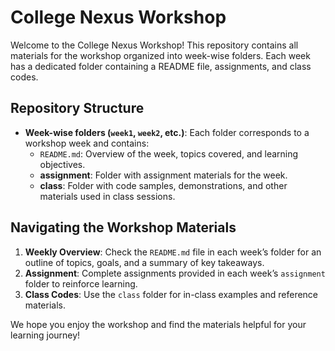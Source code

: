 # College Nexus Workshop

Welcome to the College Nexus Workshop! This repository contains all materials for the workshop organized into week-wise folders. Each week has a dedicated folder containing a README file, assignments, and class codes.

## Repository Structure

- **Week-wise folders (`week1`, `week2`, etc.)**: Each folder corresponds to a workshop week and contains:
  - `README.md`: Overview of the week, topics covered, and learning objectives.
  - **assignment**: Folder with assignment materials for the week.
  - **class**: Folder with code samples, demonstrations, and other materials used in class sessions.

## Navigating the Workshop Materials

1. **Weekly Overview**: Check the `README.md` file in each week’s folder for an outline of topics, goals, and a summary of key takeaways.
2. **Assignment**: Complete assignments provided in each week’s `assignment` folder to reinforce learning.
3. **Class Codes**: Use the `class` folder for in-class examples and reference materials.

We hope you enjoy the workshop and find the materials helpful for your learning journey!
